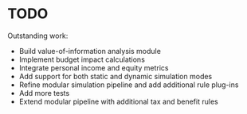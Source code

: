 # TODO

Outstanding work:

* Build value-of-information analysis module
* Implement budget impact calculations
* Integrate personal income and equity metrics
* Add support for both static and dynamic simulation modes
* Refine modular simulation pipeline and add additional rule plug-ins
* Add more tests
* Extend modular pipeline with additional tax and benefit rules
